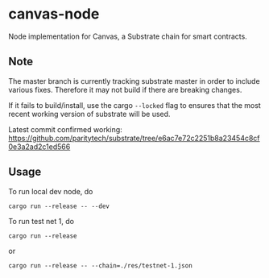 # canvas-node

Node implementation for Canvas, a Substrate chain for smart contracts.

## Note

The master branch is currently tracking substrate master in order to include various fixes. Therefore it may not
 build if there are breaking changes.

If it fails to build/install, use the cargo `--locked` flag to ensures that the most recent working version of
 substrate will be used.

Latest commit confirmed working: https://github.com/paritytech/substrate/tree/e6ac7e72c2251b8a23454c8cf0e3a2ad2c1ed566

## Usage

To run local dev node, do

```
cargo run --release -- --dev
```

To run test net 1, do

```
cargo run --release
```

or

```
cargo run --release -- --chain=./res/testnet-1.json
```

